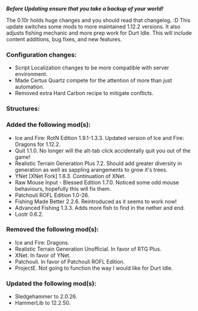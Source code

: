 ***Before Updating ensure that you take a backup of your world!***

The 0.10r holds huge changes and you should read that changelog. :D
This update switches some mods to more maintained 1.12.2 versions. It also adjusts fishing mechanic and more prep work for Durt Idle. This will include content additions, bug fixes, and new features.

### **__Configuration changes:__**
* Script Localization changes to be more compatible with server environment.
* Made Certus Quartz compete for the attention of more than just automation.
* Removed extra Hard Carbon recipe to mitigate conflicts.

### **__Structures:__**


### **__Added the following mod(s):__**
* Ice and Fire: RotN Edition 1.9.1-1.3.3. Updated version of Ice and Fire: Dragons for 1.12.2.
* Quit 1.1.0. No longer will the alt-tab click accidentally quit you out of the game!
* Realistic Terrain Generation Plus 7.2. Should add greater diversity in generation as well as sappling arangements to grow it's trees.
* YNet [XNet Fork] 1.8.3. Continuation of XNet.
* Raw Mouse Input - Blessed Edition 1.7.0. Noticed some odd mouse behaviours, hopefully this will fix them.
* Patchouli ROFL Edition 1.0-26.
* Fishing Made Better 2.2.6. Reintroduced as it seems to work now!
* Advanced Fishing 1.3.3. Adds more fish to find in the nether and end.
* Lootr 0.6.2. 

### **__Removed the following mod(s):__**
* Ice and Fire: Dragons.
* Realistic Terrain Generation Unofficial. In favor of RTG Plus.
* XNet. In favor of YNet.
* Patchouli. In favor of Patchouli ROFL Edition.
* ProjectE. Not going to function the way I would like for Durt Idle.

### **__Updated the following mod(s):__**
* Sledgehammer to 2.0.26.
* HammerLib to 12.2.50.